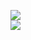 [![](https://img.shields.io/badge/Made%20With-Github%20Spray-lightgrey.svg?style=for-the-badge&logo=github)](https://github.com/Annihil/github-spray#16766)  
[![](https://i.imgur.com/2DrTn0Z.gif)](https://github.com/Annihil/github-spray)